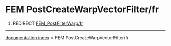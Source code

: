 # FEM PostCreateWarpVectorFilter/fr
1.  REDIRECT [FEM\_PostFilterWarp/fr](FEM_PostFilterWarp/fr.md)

---
[documentation index](../README.md) > FEM PostCreateWarpVectorFilter/fr
